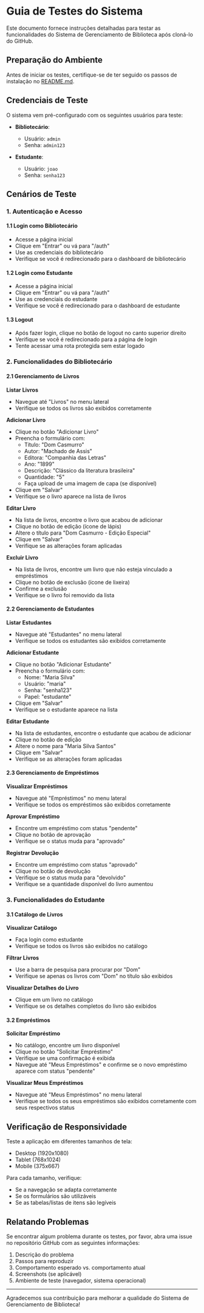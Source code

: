# Guia de Testes do Sistema

Este documento fornece instruções detalhadas para testar as funcionalidades do Sistema de Gerenciamento de Biblioteca após cloná-lo do GitHub.

## Preparação do Ambiente

Antes de iniciar os testes, certifique-se de ter seguido os passos de instalação no [README.md](README.md).

## Credenciais de Teste

O sistema vem pré-configurado com os seguintes usuários para teste:

- **Bibliotecário**:
  - Usuário: `admin`
  - Senha: `admin123`

- **Estudante**:
  - Usuário: `joao`
  - Senha: `senha123`

## Cenários de Teste

### 1. Autenticação e Acesso

#### 1.1 Login como Bibliotecário
- Acesse a página inicial
- Clique em "Entrar" ou vá para "/auth"
- Use as credenciais do bibliotecário
- Verifique se você é redirecionado para o dashboard de bibliotecário

#### 1.2 Login como Estudante
- Acesse a página inicial
- Clique em "Entrar" ou vá para "/auth"
- Use as credenciais do estudante
- Verifique se você é redirecionado para o dashboard de estudante

#### 1.3 Logout
- Após fazer login, clique no botão de logout no canto superior direito
- Verifique se você é redirecionado para a página de login
- Tente acessar uma rota protegida sem estar logado

### 2. Funcionalidades do Bibliotecário

#### 2.1 Gerenciamento de Livros

**Listar Livros**
- Navegue até "Livros" no menu lateral
- Verifique se todos os livros são exibidos corretamente

**Adicionar Livro**
- Clique no botão "Adicionar Livro"
- Preencha o formulário com:
  - Título: "Dom Casmurro"
  - Autor: "Machado de Assis"
  - Editora: "Companhia das Letras"
  - Ano: "1899"
  - Descrição: "Clássico da literatura brasileira"
  - Quantidade: "5"
  - Faça upload de uma imagem de capa (se disponível)
- Clique em "Salvar"
- Verifique se o livro aparece na lista de livros

**Editar Livro**
- Na lista de livros, encontre o livro que acabou de adicionar
- Clique no botão de edição (ícone de lápis)
- Altere o título para "Dom Casmurro - Edição Especial"
- Clique em "Salvar"
- Verifique se as alterações foram aplicadas

**Excluir Livro**
- Na lista de livros, encontre um livro que não esteja vinculado a empréstimos
- Clique no botão de exclusão (ícone de lixeira)
- Confirme a exclusão
- Verifique se o livro foi removido da lista

#### 2.2 Gerenciamento de Estudantes

**Listar Estudantes**
- Navegue até "Estudantes" no menu lateral
- Verifique se todos os estudantes são exibidos corretamente

**Adicionar Estudante**
- Clique no botão "Adicionar Estudante"
- Preencha o formulário com:
  - Nome: "Maria Silva"
  - Usuário: "maria"
  - Senha: "senha123"
  - Papel: "estudante"
- Clique em "Salvar"
- Verifique se o estudante aparece na lista

**Editar Estudante**
- Na lista de estudantes, encontre o estudante que acabou de adicionar
- Clique no botão de edição
- Altere o nome para "Maria Silva Santos"
- Clique em "Salvar"
- Verifique se as alterações foram aplicadas

#### 2.3 Gerenciamento de Empréstimos

**Visualizar Empréstimos**
- Navegue até "Empréstimos" no menu lateral
- Verifique se todos os empréstimos são exibidos corretamente

**Aprovar Empréstimo**
- Encontre um empréstimo com status "pendente"
- Clique no botão de aprovação
- Verifique se o status muda para "aprovado"

**Registrar Devolução**
- Encontre um empréstimo com status "aprovado"
- Clique no botão de devolução
- Verifique se o status muda para "devolvido"
- Verifique se a quantidade disponível do livro aumentou

### 3. Funcionalidades do Estudante

#### 3.1 Catálogo de Livros

**Visualizar Catálogo**
- Faça login como estudante
- Verifique se todos os livros são exibidos no catálogo

**Filtrar Livros**
- Use a barra de pesquisa para procurar por "Dom"
- Verifique se apenas os livros com "Dom" no título são exibidos

**Visualizar Detalhes do Livro**
- Clique em um livro no catálogo
- Verifique se os detalhes completos do livro são exibidos

#### 3.2 Empréstimos

**Solicitar Empréstimo**
- No catálogo, encontre um livro disponível
- Clique no botão "Solicitar Empréstimo"
- Verifique se uma confirmação é exibida
- Navegue até "Meus Empréstimos" e confirme se o novo empréstimo aparece com status "pendente"

**Visualizar Meus Empréstimos**
- Navegue até "Meus Empréstimos" no menu lateral
- Verifique se todos os seus empréstimos são exibidos corretamente com seus respectivos status

## Verificação de Responsividade

Teste a aplicação em diferentes tamanhos de tela:
- Desktop (1920x1080)
- Tablet (768x1024)
- Mobile (375x667)

Para cada tamanho, verifique:
- Se a navegação se adapta corretamente
- Se os formulários são utilizáveis
- Se as tabelas/listas de itens são legíveis

## Relatando Problemas

Se encontrar algum problema durante os testes, por favor, abra uma issue no repositório GitHub com as seguintes informações:

1. Descrição do problema
2. Passos para reproduzir
3. Comportamento esperado vs. comportamento atual
4. Screenshots (se aplicável)
5. Ambiente de teste (navegador, sistema operacional)

---

Agradecemos sua contribuição para melhorar a qualidade do Sistema de Gerenciamento de Biblioteca!
